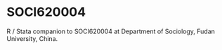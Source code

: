 SOCI620004
==========

R / Stata companion to SOCI620004 at Department of Sociology, Fudan University, China.
